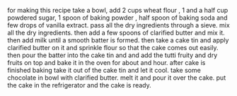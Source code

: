 for making this recipe
take a bowl, add 2 cups wheat flour , 1 and a half cup powdered sugar, 1 spoon of baking powder ,  half spoon of baking soda and few drops of vanilla extract. pass all the dry ingredients through a sieve. mix all the dry ingredients. then add a few spoons of clarified butter and mix it. then add milk until a smooth batter is formed.
then take a cake tin and apply clarified butter on it and sprinkle flour so that the cake comes out easily.
then pour the batter into the cake tin and and add the tutti fruity and dry fruits on top and bake it in the oven for about and hour. after cake is finished baking take it out of the cake tin and let it cool. take some chocolate in bowl with clarified butter. melt it and pour it over the cake. put the cake in the refrigerator and the cake is ready.
